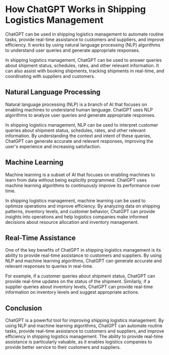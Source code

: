 How ChatGPT Works in Shipping Logistics Management
=================================================================================================================

ChatGPT can be used in shipping logistics management to automate routine tasks, provide real-time assistance to customers and suppliers, and improve efficiency. It works by using natural language processing (NLP) algorithms to understand user queries and generate appropriate responses.

In shipping logistics management, ChatGPT can be used to answer queries about shipment status, schedules, rates, and other relevant information. It can also assist with booking shipments, tracking shipments in real-time, and coordinating with suppliers and customers.

Natural Language Processing
---------------------------

Natural language processing (NLP) is a branch of AI that focuses on enabling machines to understand human language. ChatGPT uses NLP algorithms to analyze user queries and generate appropriate responses.

In shipping logistics management, NLP can be used to interpret customer queries about shipment status, schedules, rates, and other relevant information. By understanding the context and intent of these queries, ChatGPT can generate accurate and relevant responses, improving the user's experience and increasing satisfaction.

Machine Learning
----------------

Machine learning is a subset of AI that focuses on enabling machines to learn from data without being explicitly programmed. ChatGPT uses machine learning algorithms to continuously improve its performance over time.

In shipping logistics management, machine learning can be used to optimize operations and improve efficiency. By analyzing data on shipping patterns, inventory levels, and customer behavior, ChatGPT can provide insights into operations and help logistics companies make informed decisions about resource allocation and inventory management.

Real-Time Assistance
--------------------

One of the key benefits of ChatGPT in shipping logistics management is its ability to provide real-time assistance to customers and suppliers. By using NLP and machine learning algorithms, ChatGPT can generate accurate and relevant responses to queries in real-time.

For example, if a customer queries about shipment status, ChatGPT can provide real-time updates on the status of the shipment. Similarly, if a supplier queries about inventory levels, ChatGPT can provide real-time information on inventory levels and suggest appropriate actions.

Conclusion
----------

ChatGPT is a powerful tool for improving shipping logistics management. By using NLP and machine learning algorithms, ChatGPT can automate routine tasks, provide real-time assistance to customers and suppliers, and improve efficiency in shipping logistics management. The ability to provide real-time assistance is particularly valuable, as it enables logistics companies to provide better service to their customers and suppliers.
